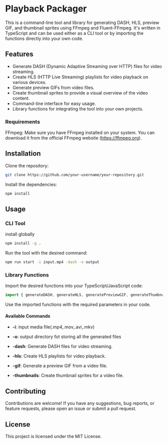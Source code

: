 # Playback Packager
This is a command-line tool and library for generating DASH, HLS, preview GIF, and thumbnail sprites using FFmpeg and Fluent-FFmpeg. It's written in TypeScript and can be used either as a CLI tool or by importing the functions directly into your own code.

## Features
- Generate DASH (Dynamic Adaptive Streaming over HTTP) files for video streaming.
- Create HLS (HTTP Live Streaming) playlists for video playback on various devices.
- Generate preview GIFs from video files.
- Create thumbnail sprites to provide a visual overview of the video content.
- Command-line interface for easy usage.
- Library functions for integrating the tool into your own projects.

### Requirements
FFmpeg: Make sure you have FFmpeg installed on your system. You can download it from the official FFmpeg website (https://ffmpeg.org).

## Installation
Clone the repository:

```bash
git clone https://github.com/your-username/your-repository.git
```

Install the dependencies:

```bash
npm install
```

## Usage

### CLI Tool
install globally
```bash
npm install -g .
```

Run the tool with the desired command:

```bash
npm run start -i input.mp4 -dash -o output
```

### Library Functions
Import the desired functions into your TypeScript/JavaScript code:

```javascript
import { generateDASH, generateHLS, generatePreviewGIF, generateThumbnails } from 'video-processing-tool';
```
Use the imported functions with the required parameters in your code.

#### Available Commands
- **-i**: input media file(.mp4,.mov,.avi,.mkv)
- **-o**: output directory fot storing all the generated files

- **-dash**: Generate DASH files for video streaming.
- **-hls**: Create HLS playlists for video playback.
- **-gif**: Generate a preview GIF from a video file.
- **-thumbnails**: Create thumbnail sprites for a video file.


## Contributing
Contributions are welcome! If you have any suggestions, bug reports, or feature requests, please open an issue or submit a pull request.

## License
This project is licensed under the MIT License.




